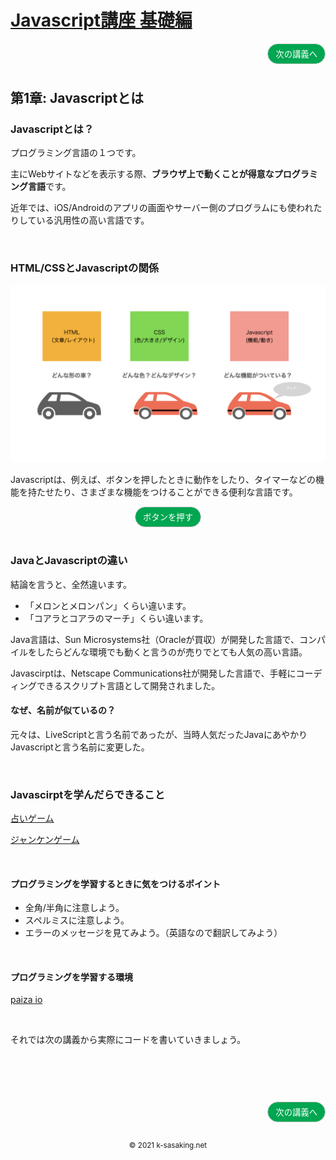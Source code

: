 <style>
.mb {
  margin-bottom: 90px;
}
.mt {
  margin-top: 90px;
}
.box {
  position: relative;
}
.box .box_left {
  position: absolute;
  left: 0;
}
.box .box_right {
  position: absolute;
  right: 0;
}
.btn {
  padding: 6px 12px;
  border-radius: 7em;
  border: solid 1px #ccc;
}
.bg-info {
  background-color: #00a651;
  color: #ffffff;
}
footer {
    text-align: center;
    margin-top: 120px;
    padding: 30px;
}
</style>
# [Javascript講座 基礎編](basic.html)

<div class="box mb">
  <a class="box_right" href="basic2.html">
    <button class="btn bg-info">次の講義へ</button>
  </a>
</div>


## 第1章: Javascriptとは


### Javascriptとは？
プログラミング言語の１つです。

主にWebサイトなどを表示する際、**ブラウザ上で動くことが得意なプログラミング言語**です。

近年では、iOS/Androidのアプリの画面やサーバー側のプログラムにも使われたりしている汎用性の高い言語です。

<br/>

### HTML/CSSとJavascriptの関係


<img src="img/html_css_js.jpeg"/>


Javascriptは、例えば、ボタンを押したときに動作をしたり、タイマーなどの機能を持たせたり、さまざまな機能をつけることができる便利な言語です。

<div style="text-align:center;">
<button class="btn bg-info" onclick="alert('ボタンが押されました！');">ボタンを押す</button>
</div>

<br/>

### JavaとJavascriptの違い
結論を言うと、全然違います。

- 「メロンとメロンパン」くらい違います。
- 「コアラとコアラのマーチ」くらい違います。

Java言語は、Sun Microsystems社（Oracleが買収）が開発した言語で、コンパイルをしたらどんな環境でも動くと言うのが売りでとても人気の高い言語。

Javascirptは、Netscape Communications社が開発した言語で、手軽にコーディングできるスクリプト言語として開発されました。

#### なぜ、名前が似ているの？
元々は、LiveScriptと言う名前であったが、当時人気だったJavaにあやかりJavascriptと言う名前に変更した。


<br/>

### Javascirptを学んだらできること

[占いゲーム](game_fotune-sample.html)

[ジャンケンゲーム](game_janken-sample.html)

<br/>


#### プログラミングを学習するときに気をつけるポイント
- 全角/半角に注意しよう。
- スペルミスに注意しよう。
- エラーのメッセージを見てみよう。（英語なので翻訳してみよう）

<br/>

#### プログラミングを学習する環境

<a href="https://paiza.io/ja" target="_blank">paiza io</a>

<br/>

それでは次の講義から実際にコードを書いていきましょう。

<div class="box mt mb">
  <a class="box_right" href="basic2.html">
    <button class="btn bg-info">次の講義へ</button>
  </a>
</div>


<footer>
    <small>© 2021 k-sasaking.net</small>
</footer>
